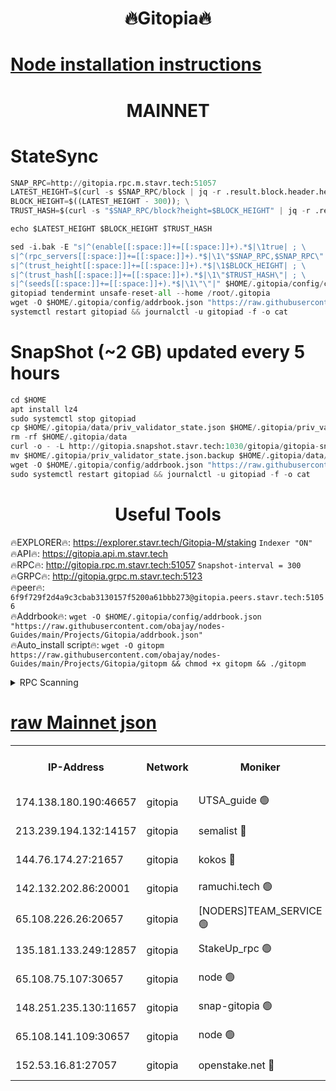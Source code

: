 <h1 align="center"> 🔥Gitopia🔥</h1>

[Node installation instructions](https://github.com/obajay/nodes-Guides/tree/main/Projects/Gitopia)
=

<h1 align="center"> MAINNET</h1>

# StateSync
```python
SNAP_RPC=http://gitopia.rpc.m.stavr.tech:51057
LATEST_HEIGHT=$(curl -s $SNAP_RPC/block | jq -r .result.block.header.height); \
BLOCK_HEIGHT=$((LATEST_HEIGHT - 300)); \
TRUST_HASH=$(curl -s "$SNAP_RPC/block?height=$BLOCK_HEIGHT" | jq -r .result.block_id.hash)

echo $LATEST_HEIGHT $BLOCK_HEIGHT $TRUST_HASH

sed -i.bak -E "s|^(enable[[:space:]]+=[[:space:]]+).*$|\1true| ; \
s|^(rpc_servers[[:space:]]+=[[:space:]]+).*$|\1\"$SNAP_RPC,$SNAP_RPC\"| ; \
s|^(trust_height[[:space:]]+=[[:space:]]+).*$|\1$BLOCK_HEIGHT| ; \
s|^(trust_hash[[:space:]]+=[[:space:]]+).*$|\1\"$TRUST_HASH\"| ; \
s|^(seeds[[:space:]]+=[[:space:]]+).*$|\1\"\"|" $HOME/.gitopia/config/config.toml
gitopiad tendermint unsafe-reset-all --home /root/.gitopia
wget -O $HOME/.gitopia/config/addrbook.json "https://raw.githubusercontent.com/obajay/nodes-Guides/main/Projects/Gitopia/addrbook.json"
systemctl restart gitopiad && journalctl -u gitopiad -f -o cat
```
# SnapShot (~2 GB) updated every 5 hours
```python
cd $HOME
apt install lz4
sudo systemctl stop gitopiad
cp $HOME/.gitopia/data/priv_validator_state.json $HOME/.gitopia/priv_validator_state.json.backup
rm -rf $HOME/.gitopia/data
curl -o - -L http://gitopia.snapshot.stavr.tech:1030/gitopia/gitopia-snap.tar.lz4 | lz4 -c -d - | tar -x -C $HOME/.gitopia --strip-components 2
mv $HOME/.gitopia/priv_validator_state.json.backup $HOME/.gitopia/data/priv_validator_state.json
wget -O $HOME/.gitopia/config/addrbook.json "https://raw.githubusercontent.com/obajay/nodes-Guides/main/Projects/Gitopia/addrbook.json"
sudo systemctl restart gitopiad && journalctl -u gitopiad -f -o cat
```
 <h1 align="center"> Useful Tools</h1>

🔥EXPLORER🔥:      https://explorer.stavr.tech/Gitopia-M/staking  `Indexer "ON"` \
🔥API🔥: 			 		 https://gitopia.api.m.stavr.tech \
🔥RPC🔥:           http://gitopia.rpc.m.stavr.tech:51057              `Snapshot-interval = 300` \
🔥GRPC🔥:          http://gitopia.grpc.m.stavr.tech:5123 \
🔥peer🔥:					 `6f9f729f2d4a9c3cbab3130157f5200a61bbb273@gitopia.peers.stavr.tech:51056` \
🔥Addrbook🔥:    ```wget -O $HOME/.gitopia/config/addrbook.json "https://raw.githubusercontent.com/obajay/nodes-Guides/main/Projects/Gitopia/addrbook.json"``` \
🔥Auto_install script🔥: ```wget -O gitopm https://raw.githubusercontent.com/obajay/nodes-Guides/main/Projects/Gitopia/gitopm && chmod +x gitopm && ./gitopm```


<details>
<summary>RPC Scanning</summary>

<h2 align="center"> We scan nodes in real time every 4 hours. And we provide the final result of RPC endpoints.
We cannot influence the operation of these nodes in any way. </h2>


```python
If Voting Power is higher than 0 --> then the Node is a validator of the network and may be subject to attack and be a potential threat to the chain.
```
```python
We marked such validators with a red symbol
```

</details>

[raw Mainnet json](https://rpc-check.gitopm.stavr.tech/gitopm/rpc-gitopm-result.json)
=

<table><tr><th>IP-Address</th><th>Network</th><th>Moniker</th><th>Latest Block Height</th><th>Earliest Block Height</th><th>Catching Up</th><th>Tx Index</th><th>Voting Power</th><th>Scan Time</th></tr><tr><td>174.138.180.190:46657</td><td>gitopia</td><td>UTSA_guide 🟢</td><td>11105470</td><td>6071990</td><td>False</td><td>on</td><td>0</td><td>2023-12-23T16:11:43.712933493UTC</td></tr><tr><td>213.239.194.132:14157</td><td>gitopia</td><td>semalist 🔴</td><td>11105479</td><td>6071990</td><td>False</td><td>off</td><td>429724</td><td>2023-12-23T16:11:58.885844169UTC</td></tr><tr><td>144.76.174.27:21657</td><td>gitopia</td><td>kokos 🔴</td><td>11105488</td><td>6071990</td><td>False</td><td>off</td><td>936374</td><td>2023-12-23T16:12:12.706929608UTC</td></tr><tr><td>142.132.202.86:20001</td><td>gitopia</td><td>ramuchi.tech 🟢</td><td>11105486</td><td>6548337</td><td>False</td><td>on</td><td>0</td><td>2023-12-23T16:12:09.965633199UTC</td></tr><tr><td>65.108.226.26:20657</td><td>gitopia</td><td>[NODERS]TEAM_SERVICE 🟢</td><td>11105497</td><td>6846001</td><td>False</td><td>on</td><td>0</td><td>2023-12-23T16:12:27.733202044UTC</td></tr><tr><td>135.181.133.249:12857</td><td>gitopia</td><td>StakeUp_rpc 🟢</td><td>11105486</td><td>8010001</td><td>False</td><td>on</td><td>0</td><td>2023-12-23T16:12:10.346244923UTC</td></tr><tr><td>65.108.75.107:30657</td><td>gitopia</td><td>node 🟢</td><td>11105493</td><td>8802845</td><td>False</td><td>on</td><td>0</td><td>2023-12-23T16:12:21.218035235UTC</td></tr><tr><td>148.251.235.130:11657</td><td>gitopia</td><td>snap-gitopia 🟢</td><td>11105486</td><td>9516001</td><td>False</td><td>on</td><td>0</td><td>2023-12-23T16:12:09.712430575UTC</td></tr><tr><td>65.108.141.109:30657</td><td>gitopia</td><td>node 🟢</td><td>11105486</td><td>10145845</td><td>False</td><td>on</td><td>0</td><td>2023-12-23T16:12:09.442733107UTC</td></tr><tr><td>152.53.16.81:27057</td><td>gitopia</td><td>openstake.net 🔴</td><td>11105464</td><td>10455001</td><td>False</td><td>off</td><td>5845</td><td>2023-12-23T16:11:32.853016857UTC</td></tr></table>
